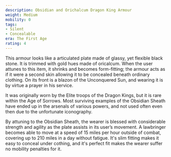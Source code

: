 ```yaml
---
description: Obsidian and Orichalcum Dragon King Armour
weight: Medium
mobility: 0
tags:
- Silent
- Concealable
era: The First Age
rating: 4
---
```


This armour looks like a articulated plate made of glassy, yet flexible black stone. It is trimmed with gold hues made of oricalcum. When the user attunes to this item, it shrinks and becomes form-fitting; the armour acts as if it were a second skin allowing it to be concealed beneath ordinary clothing. On its front is a blazon of the Unconquered Sun, and wearing it is by virtue a prayer in his service.

It was originally worn by the Elite troops of the Dragon Kings, but it is rare within the Age of Sorrows. Most surviving examples of the Obsidian Sheath have ended up in the arsenals of various powers, and not used often even then due to the unfortunate iconography.

<attunement></attunement>

By attuning to the Obsidian Sheath, the wearer is blessed with considerable strength and agility as the plate assists in its user’s movement. A lawbringer becomes able to move at a speed of 15 miles per hour outside of combat, covering up to 210 miles in a day without fatigue. It's slim fitting makes it easy to conceal under cothing, and it's perfect fit makes the wearer suffer no mobility penalties for it.
